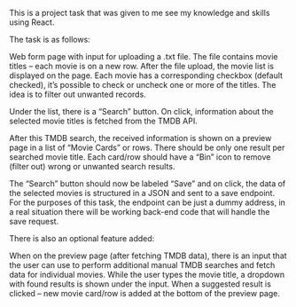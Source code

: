 This is a project task that was given to me see my knowledge and skills using React.

The task is as follows:

Web form page with input for uploading a .txt file. The file contains movie titles – each movie is on a new row.
After the file upload, the movie list is displayed on the page. Each movie has a corresponding checkbox (default checked), it’s possible to check or uncheck one or more of the titles. The idea is to filter out unwanted records.

Under the list, there is a “Search” button. On click, information about the selected movie titles is fetched from the TMDB API.

After this TMDB search, the received information is shown on a preview page in a list of “Movie Cards” or rows. There should be only one result per searched movie title. Each card/row should have a “Bin” icon to remove (filter out) wrong or unwanted search results.

The “Search” button should now be labeled “Save” and on click, the data of the selected movies is structured in a JSON and sent to a save endpoint. For the purposes of this task, the endpoint can be just a dummy address, in a real situation there will be working back-end code that will handle the save request.

There is also an optional feature added:

When on the preview page (after fetching TMDB data), there is an input that the user can use to perform additional manual TMDB searches and fetch data for individual movies. While the user types the movie title, a dropdown with found results is shown under the input. When a suggested result is clicked – new movie card/row is added at the bottom of the preview page.